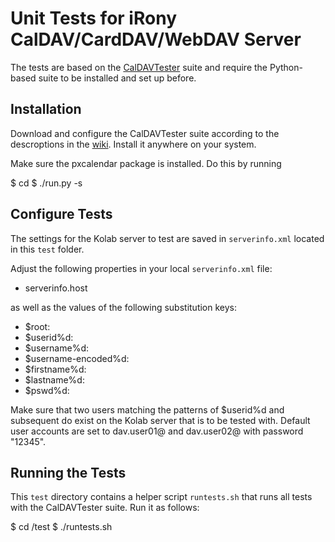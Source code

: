 Unit Tests for iRony CalDAV/CardDAV/WebDAV Server
=================================================

The tests are based on the [CalDAVTester][1] suite and require the Python-based
suite to be installed and set up before.


Installation
------------

Download and configure the CalDAVTester suite according to the descroptions
in the [wiki][1]. Install it anywhere on your system.

Make sure the pxcalendar package is installed. Do this by running

  $ cd <path-to-caldavtester-directory>
  $ ./run.py -s



Configure Tests
---------------

The settings for the Kolab server to test are saved in `serverinfo.xml`
located in this `test` folder.

Adjust the following properties in your local `serverinfo.xml` file:

* serverinfo.host

as well as the values of the following substitution keys:

* $root:
* $userid%d:
* $username%d:
* $username-encoded%d:
* $firstname%d:
* $lastname%d:
* $pswd%d:

Make sure that two users matching the patterns of $userid%d and subsequent do
exist on the Kolab server that is to be tested with. Default user accounts
are set to dav.user01@<domain> and dav.user02@<domain> with password "12345".


Running the Tests
-----------------

This `test` directory contains a helper script `runtests.sh` that runs all
tests with the CalDAVTester suite. Run it as follows:

  $ cd <iRony-directory>/test
  $ ./runtests.sh <path-to-caldavtester-directory>


[1]: http://trac.calendarserver.org/wiki/CalDAVTester
